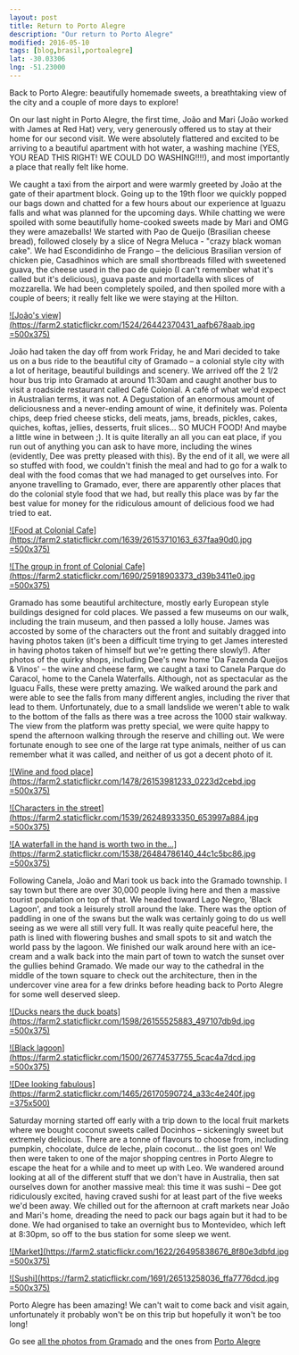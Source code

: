 ```yaml
---
layout: post
title: Return to Porto Alegre
description: "Our return to Porto Alegre"
modified: 2016-05-10
tags: [blog,brasil,portoalegre]
lat: -30.03306
lng: -51.23000
---
```


Back to Porto Alegre: beautifully homemade sweets, a breathtaking view of the city and a couple of more days to explore!

On our last night in Porto Alegre, the first time, João and Mari (João worked with James at Red Hat) very, very generously offered us to stay at their home for our second visit. We were absolutely flattered and excited to be arriving to a beautiful apartment with hot water, a washing machine (YES, YOU READ THIS RIGHT! WE COULD DO WASHING!!!!), and most importantly a place that really felt like home.

We caught a taxi from the airport and were warmly greeted by João at the gate of their apartment block. Going up to the 19th floor we quickly popped our bags down and chatted for a few hours about our experience at Iguazu falls and what was planned for the upcoming days. While chatting we were spoiled with some beautifully home-cooked sweets made by Mari and OMG they were amazeballs! We started with Pao de Queijo (Brasilian cheese bread), followed closely by a slice of Negra Meluca - "crazy black woman cake". We had Escondidinho de Frango – the delicious Brasilian version of chicken pie, Casadhinos which are small shortbreads filled with sweetened guava, the cheese used in the pao de quiejo (I can't remember what it's called but it's delicious), guava paste and mortadella with slices of mozzarella. We had been completely spoiled, and then spoiled more with a couple of beers; it really felt like we were staying at the Hilton.

[![João's view](https://farm2.staticflickr.com/1524/26442370431_aafb678aab.jpg =500x375)](https://www.flickr.com/photos/140698305@N05/26442370431/in/album-72157666981758036/)

João had taken the day off from work Friday, he and Mari decided to take us on a bus ride to the beautiful city of Gramado – a colonial style city with a lot of heritage, beautiful buildings and scenery. We arrived off the 2 1/2 hour bus trip into Gramado at around 11:30am and caught another bus to visit a roadside restaurant called Café Colonial. A café of what we'd expect in Australian terms, it was not. A Degustation of an enormous amount of deliciousness and a never-ending amount of wine, it definitely was. Polenta chips, deep fried cheese sticks, deli meats, jams, breads, pickles, cakes, quiches, koftas, jellies, desserts, fruit slices... SO MUCH FOOD! And maybe a little wine in between ;). It is quite literally an all you can eat place, if you run out of anything you can ask to have more, including the wines (evidently, Dee was pretty pleased with this). By the end of it all, we were all so stuffed with food, we couldn't finish the meal and had to go for a walk to deal with the food comas that we had managed to get ourselves into. For anyone travelling to Gramado, ever, there are apparently other places that do the colonial style food that we had, but really this place was by far the best value for money for the ridiculous amount of delicious food we had tried to eat.


[![Food at Colonial Cafe](https://farm2.staticflickr.com/1639/26153710163_637faa90d0.jpg =500x375)](https://www.flickr.com/photos/140698305@N05/26153710163/in/album-72157667178734282/)

[![The group in front of Colonial Cafe](https://farm2.staticflickr.com/1690/25918903373_d39b3411e0.jpg =500x375)](https://www.flickr.com/photos/140698305@N05/25918903373/in/album-72157667178734282/)


Gramado has some beautiful architecture, mostly early European style buildings designed for cold places. We passed a few museums on our walk, including the train museum, and then passed a lolly house. James was accosted by some of the characters out the front and suitably dragged into having photos taken (it's been a difficult time trying to get James interested in having photos taken of himself but we're getting there slowly!). After photos of the quirky shops, including Dee's new home 'Da Fazenda Queijos & Vinos' – the wine and cheese farm, we caught a taxi to Canela Parque do Caracol, home to the Canela Waterfalls. Although, not as spectacular as the Iguacu Falls, these were pretty amazing. We walked around the park and were able to see the falls from many different angles, including the river that lead to them. Unfortunately, due to a small landslide we weren't able to walk to the bottom of the falls as there was a tree across the 1000 stair walkway. The view from the platform was pretty special, we were quite happy to spend the afternoon walking through the reserve and chilling out. We were fortunate enough to see one of the large rat type animals, neither of us can remember what it was called, and neither of us got a decent photo of it.


[![Wine and food place](https://farm2.staticflickr.com/1478/26153981233_0223d2cebd.jpg =500x375)](https://www.flickr.com/photos/140698305@N05/26153981233/in/album-72157667178734282/)

[![Characters in the street](https://farm2.staticflickr.com/1539/26248933350_653997a884.jpg =500x375)](https://www.flickr.com/photos/140698305@N05/26248933350/in/album-72157667178734282/)

[![A waterfall in the hand is worth two in the...](https://farm2.staticflickr.com/1538/26484786140_44c1c5bc86.jpg =500x375)](https://www.flickr.com/photos/140698305@N05/26484786140/in/album-72157667178734282/)


Following Canela, João and Mari took us back into the Gramado township. I say town but there are over 30,000 people living here and then a massive tourist population on top of that. We headed toward Lago Negro, 'Black Lagoon', and took a leisurely stroll around the lake. There was the option of paddling in one of the swans but the walk was certainly going to do us well seeing as we were all still very full. It was really quite peaceful here, the path is lined with flowering bushes and small spots to sit and watch the world pass by the lagoon. We finished our walk around here with an ice-cream and a walk back into the main part of town to watch the sunset over the gullies behind Gramado. We made our way to the cathedral in the middle of the town square to check out the architecture, then in the undercover vine area for a few drinks before heading back to Porto Alegre for some well deserved sleep.

[![Ducks nears the duck boats](https://farm2.staticflickr.com/1598/26155525883_497107db9d.jpg =500x375)](https://www.flickr.com/photos/140698305@N05/26155525883/in/album-72157667178734282/)

[![Black lagoon](https://farm2.staticflickr.com/1500/26774537755_5cac4a7dcd.jpg =500x375)](https://www.flickr.com/photos/140698305@N05/26774537755/in/album-72157667178734282/)

[![Dee looking fabulous](https://farm2.staticflickr.com/1465/26170590724_a33c4e240f.jpg =375x500)](https://www.flickr.com/photos/140698305@N05/26170590724/in/album-72157667178734282/)

Saturday morning started off early with a trip down to the local fruit markets where we bought coconut sweets called Docinhos – sickeningly sweet but extremely delicious. There are a tonne of flavours to choose from, including pumpkin, chocolate, dulce de leche, plain coconut… the list goes on! We then were taken to one of the major shopping centres in Porto Alegre to escape the heat for a while and to meet up with Leo. We wandered around looking at all of the different stuff that we don't have in Australia, then sat ourselves down for another massive meal: this time it was sushi – Dee got ridiculously excited, having craved sushi for at least part of the five weeks we'd been away. We chilled out for the afternoon at craft markets near João and Mari's home, dreading the need to pack our bags again but it had to be done. We had organised to take an overnight bus to Montevideo, which left at 8:30pm, so off to the bus station for some sleep we went.

[![Market](https://farm2.staticflickr.com/1622/26495838676_8f80e3dbfd.jpg =500x375)](https://www.flickr.com/photos/140698305@N05/26495838676/in/album-72157666981758036/)

[![Sushi](https://farm2.staticflickr.com/1691/26513258036_ffa7776dcd.jpg =500x375)](https://www.flickr.com/photos/140698305@N05/26513258036/in/album-72157666981758036/)


Porto Alegre has been amazing! We can't wait to come back and visit again, unfortunately it probably won't be on this trip but hopefully it won't be too long!


Go see [all the photos from Gramado](https://www.flickr.com/photos/140698305@N05/albums/72157667178734282) and the ones from [Porto Alegre](https://www.flickr.com/photos/140698305@N05/albums/72157666981758036)